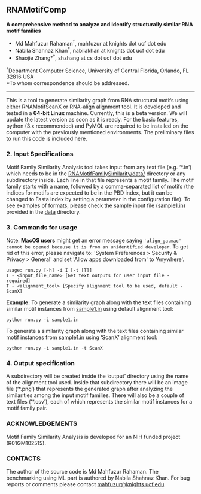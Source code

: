 ## RNAMotifComp

**A comprehensive method to analyze and identify structurally similar RNA motif families**

* Md Mahfuzur Rahaman<sup>†</sup>, mahfuzur at knights dot ucf dot edu
* Nabila Shahnaz Khan<sup>†</sup>, nabilakhan at knights dot ucf dot edu
* Shaojie Zhang*<sup>†</sup>, shzhang at cs dot ucf dot edu

<sup>†</sup>Department Computer Science, University of Central Florida, Orlando, FL 32816 USA \
*To whom correspondence should be addressed.

---

This is a tool to generate similarity graph from RNA structural motifs using either RNAMotifScanX or RNA-align alignment tool. It is developed and tested in a **64-bit Linux** machine. Currently, this is a beta version. We will update the latest version as soon as it is ready. For the basic features, python (3.x recommended) and PyMOL are required to be installed on the computer with the previously mentioned environments. The preliminary files to run this code is included here.

### 2. Input Specifications

Motif Family Similarity Analysis tool takes input from any text file (e.g. ‘*.in’) which needs to be in the [RNAMotifFamilySimilarity/data/](data) directory or any subdirectory inside. Each line in that file represents a motif family. The motif family starts with a name, followed by a comma-separated list of motifs (the indices for motifs are expected to be in the PBD index, but it can be changed to Fasta index by setting a parameter in the configuration file). To see examples of formats, please check the sample input file ([sample1.in](data/sample1.in)) provided in the [data](data) directory.

### 3. Commands for usage

Note: **MacOS users** might get an error message saying `'align_ga.mac' cannot be opened because it is from an unidentified developer`. To get rid of this error, please navigate to: 'System Preferences > Security & Privacy > General' and set 'Allow apps downloaded from' to 'Anywhere'.

```
usage: run.py [-h] -i I [-t [T]]
I - <input_file_name> [Get text outputs for user input file - required]
T - <alignment_tool> [Specify alignment tool to be used, default - ScanX]
```

**Example:**
To generate a similarity graph along with the text files containing similar motif instances from [sample1.in](data/sample1.in) using default alignment tool:

```
python run.py -i sample1.in
```

To generate a similarity graph along with the text files containing similar motif instances from [sample1.in](data/sample1.in) using ‘ScanX’ alignment tool:

```
python run.py -i sample1.in -t ScanX
```

### 4. Output specification

A subdirectory will be created inside the ‘output’ directory using the name of the alignment tool used. Inside that subdirectory there will be an image file (‘&ast;.png’) that represents the generated graph after analyzing the similarities among the input motif families. There will also be a couple of text files (‘&ast;.csv’), each of which represents the similar motif instances for a motif family pair.

### ACKNOWLEDGEMENTS

Motif Family Similarity Analysis is developed for an NIH funded project (R01GM102515).
  
### CONTACTS

The author of the source code is Md Mahfuzur Rahaman. The benchmarking using ML part is authored by Nabila Shahnaz Khan. For bug reports or comments please contact mahfuzur@knights.ucf.edu
